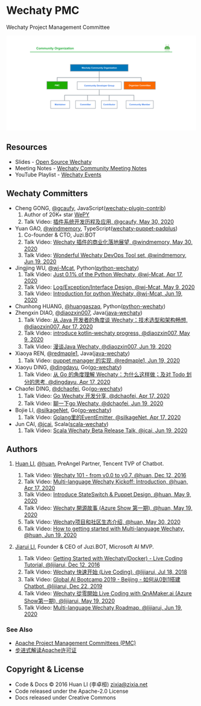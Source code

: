 # Wechaty PMC

Wechaty Project Management Committee

![Wechaty Community Organization](docs/images/wechaty-community-organization.png)

## Resources

- Slides - [Open Source Wechaty](https://docs.google.com/presentation/d/1eRNrKnCpdnsmplTwtZzmtGZgrPoNCmOnitmHKVc6iVU/edit)
- Meeting Notes - [Wechaty Community Meeting Notes](https://docs.google.com/document/d/1fVCk8qRYc4RKGMf2UY5HOe07hEhPUOpGC34v88GEFJg/edit)
- YouTube Playlist - [Wechaty Events](https://www.youtube.com/playlist?list=PL8hd9KDTdarDXf_Rxtr8meKhxtgcXMInh)

## Wechaty Committers

- Cheng GONG, [@gcaufy](https://github.com/gcaufy), JavaScript([wechaty-plugin-contrib](https://github.com/wechaty/wechaty-plugin-contrib))
    1. Author of 20K+ star [WePY](https://github.com/tencent/wepy)
    1. Talk Video: [插件系统开发历程及应用, @gcaufy, May 30, 2020](https://www.youtube.com/watch?v=tfGZXoe_aA4&feature=youtu.be&list=PL8hd9KDTdarDXf_Rxtr8meKhxtgcXMInh&t=1480)
- Yuan GAO, [@windmemory](https://github.com/windmemory), TypeScript([wechaty-puppet-padplus](https://github.com/wechaty/wechaty-puppet-padplus))
    1. Co-founder & CTO, Juzi.BOT
    1. Talk Video: [Wechaty 插件的商业化落地展望, @windmemory, May 30, 2020](https://www.youtube.com/watch?v=tfGZXoe_aA4&feature=youtu.be&list=PL8hd9KDTdarDXf_Rxtr8meKhxtgcXMInh&t=3660)
    1. Talk Video: [Wonderful Wechaty DevOps Tool set, @windmemory, Jun 19, 2020](https://www.youtube.com/watch?v=fluenDIHZec&list=PL8hd9KDTdarDXf_Rxtr8meKhxtgcXMInh&index=17&t=4445)
- Jingjing WU, [@wj-Mcat](https://github.com/wj-Mcat), Python([python-wechaty](https://github.com/wechaty/python-wechaty))
    1. Talk Video: [Just 0.1% of the Python Wechaty, @wj-Mcat, Apr 17, 2020](https://www.youtube.com/watch?v=ZX_Pb9fRwS4&feature=youtu.be&list=PL8hd9KDTdarDXf_Rxtr8meKhxtgcXMInh&t=1073)
    1. Talk Video: [Log/Exception/Interface Design, @wj-Mcat, May 9, 2020](https://www.youtube.com/watch?v=6VhrXaT7clQ&feature=youtu.be&list=PL8hd9KDTdarDXf_Rxtr8meKhxtgcXMInh&t=1060)
    1. Talk Video: [Introduction for python Wechaty, @wj-Mcat, Jun 19, 2020](https://www.youtube.com/watch?v=fluenDIHZec&list=PL8hd9KDTdarDXf_Rxtr8meKhxtgcXMInh&index=17&t=1772)
- Chunhong HUANG, [@huangaszaq](https://github.com/huangaszaq), Python([python-wechaty](https://github.com/wechaty/python-wechaty))
- Zhengxin DIAO, [@diaozxin007](https://github.com/diaozxin007), Java([java-wechaty](https://github.com/wechaty/java-wechaty))
    1. Talk Video: [从 Java 开发者的角度谈 Wechaty：技术选型和架构畅想, @diaozxin007, Apr 17, 2020](https://www.youtube.com/watch?v=ZX_Pb9fRwS4&feature=youtu.be&list=PL8hd9KDTdarDXf_Rxtr8meKhxtgcXMInh&t=2108)
    1. Talk Video: [introduce kotlin-wechaty progress, @diaozxin007, May 9, 2020](https://www.youtube.com/watch?v=6VhrXaT7clQ&feature=youtu.be&list=PL8hd9KDTdarDXf_Rxtr8meKhxtgcXMInh&t=3050)
    1. Talk Video: [漫谈Java Wechaty, @diaozxin007, Jun 19, 2020](https://www.youtube.com/watch?v=fluenDIHZec&list=PL8hd9KDTdarDXf_Rxtr8meKhxtgcXMInh&index=17&t=2477)
- Xiaoya REN, [@redmaple1](https://github.com/redmaple1), Java([java-wechaty](https://github.com/wechaty/java-wechaty))
    1. Talk Video: [puppet manager 的实现, @redmaple1, Jun 19, 2020](https://www.youtube.com/watch?v=fluenDIHZec&list=PL8hd9KDTdarDXf_Rxtr8meKhxtgcXMInh&index=17&t=3163)
- Xiaoyu DING, [@dingdayu](https://github.com/dingdayu), Go([go-wechaty](https://github.com/wechaty/go-wechaty))
    1. Talk Video: [从 Go 的角度理解 Wechaty：为什么这样做；及对 Todo 划分的思考, @dingdayu, Apr 17, 2020](https://www.youtube.com/watch?v=ZX_Pb9fRwS4&feature=youtu.be&list=PL8hd9KDTdarDXf_Rxtr8meKhxtgcXMInh&t=2108)
- Chaofei DING, [@dchaofei](https://github.com/dchaofei), Go([go-wechaty](https://github.com/wechaty/go-wechaty))
    1. Talk Video: [Go Wechaty 开发分享, @dchaofei, Apr 17, 2020](https://youtu.be/ZX_Pb9fRwS4?list=PL8hd9KDTdarDXf_Rxtr8meKhxtgcXMInh&t=1723)
    1. Talk Video: [聊一下go Wechaty, @dchaofei, Jun 19, 2020](https://www.youtube.com/watch?v=fluenDIHZec&list=PL8hd9KDTdarDXf_Rxtr8meKhxtgcXMInh&index=17&t=3678)
- Bojie LI, [@silkageNet](https://github.com/silkageNet), Go([go-wechaty](https://github.com/wechaty/gp-wechaty))
    1. Talk Video: [Golang里的EventEmitter, @silkageNet, Apr 17, 2020](https://www.youtube.com/watch?v=ZX_Pb9fRwS4&feature=youtu.be&list=PL8hd9KDTdarDXf_Rxtr8meKhxtgcXMInh&t=5270)
- Jun CAI, [@jcai](https://github.com/jcai/), Scala([scala-wechaty](https://github.com/wechaty/scala-wechaty))
    1. Talk Video: [Scala Wechaty Beta Release Talk, @jcai, Jun 19, 2020](https://www.youtube.com/watch?v=znMn1NgnngE&list=PL8hd9KDTdarDXf_Rxtr8meKhxtgcXMInh&index=18)

## Authors

1. [Huan LI](http://linkedin.com/in/zixia), [@huan](https://github.com/huan), PreAngel Partner, Tencent TVP of Chatbot.
    1. Talk Video: [Wechaty 101 - from v0.0 to v0.7, @huan, Dec 12, 2016](https://www.youtube.com/watch?v=39TteTtCkd4&list=PL8hd9KDTdarDXf_Rxtr8meKhxtgcXMInh&index=7)
    1. Talk Video: [Multi-language Wechaty Kickoff: Introduction, @huan, Apr 17, 2020](https://www.youtube.com/watch?v=ZX_Pb9fRwS4&feature=youtu.be&list=PL8hd9KDTdarDXf_Rxtr8meKhxtgcXMInh&t=165)
    1. Talk Video: [Introduce StateSwitch & Puppet Design, @huan, May 9, 2020](https://youtu.be/6VhrXaT7clQ?list=PL8hd9KDTdarDXf_Rxtr8meKhxtgcXMInh&t=3989)
    1. Talk Video: [Wechaty 開源故事 (Azure Show 第一期), @huan, May 19, 2020](https://www.youtube.com/watch?v=YZ130iwcNSE&list=PL8hd9KDTdarDXf_Rxtr8meKhxtgcXMInh&index=13)
    1. Talk Video: [Wechaty项目和社区生态介绍, @huan, May 30, 2020](https://www.youtube.com/watch?v=tfGZXoe_aA4&feature=youtu.be&list=PL8hd9KDTdarDXf_Rxtr8meKhxtgcXMInh&t=385)
    1. Talk Video: [How to getting started with Multi-language Wechaty, @huan, Jun 19, 2020](https://www.youtube.com/watch?v=fluenDIHZec&list=PL8hd9KDTdarDXf_Rxtr8meKhxtgcXMInh&index=17&t=6170)

1. [Jiarui LI](https://github.com/lijiarui), Founder & CEO of Juzi.BOT, Microsoft AI MVP.
    1. Talk Video: [Getting Started with Wechaty(Docker) - Live Coding Tutorial, @lijiarui, Dec 12, 2016](https://www.youtube.com/watch?v=IUDuxHaV9bQ&list=PL8hd9KDTdarDXf_Rxtr8meKhxtgcXMInh&index=6)
    1. Talk Video: [Wechaty 快速开始 (Live Coding), @lijiarui, Jul 18, 2018](https://www.youtube.com/watch?v=KO23WAlnPHg&list=PL8hd9KDTdarDXf_Rxtr8meKhxtgcXMInh&index=2)
    1. Talk Video: [Global AI Bootcamp 2019 - Beijing - 如何从0到1搭建 Chatbot, @lijiarui, Dec 22, 2019](https://www.youtube.com/watch?v=bdq8VNuHvVo&list=PL8hd9KDTdarDXf_Rxtr8meKhxtgcXMInh&index=2)
    1. Talk Video: [Wechaty 從零開始 Live Coding with QnAMaker.ai (Azure Show第一期), @lijiarui, May 19, 2020](https://www.youtube.com/watch?v=ZYjYAT2g-1Q&list=PL8hd9KDTdarDXf_Rxtr8meKhxtgcXMInh&index=14)
    1. Talk Video: [Multi-language Wechaty Roadmap, @lijiarui, Jun 19, 2020](https://www.youtube.com/watch?v=fluenDIHZec&list=PL8hd9KDTdarDXf_Rxtr8meKhxtgcXMInh&index=17&t=364)

### See Also

- [Apache Project Management Committees (PMC)](https://www.apache.org/foundation/how-it-works.html#pmc)
- [步进式解读Apache许可证](https://mp.weixin.qq.com/s/_uyedP8LbuwSwj79GsI4Yw)

## Copyright & License

- Code & Docs © 2016 Huan LI (李卓桓) <zixia@zixia.net>
- Code released under the Apache-2.0 License
- Docs released under Creative Commons
